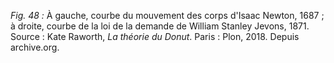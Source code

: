 *Fig. 48 :* À gauche, courbe du mouvement des corps d'Isaac Newton, 1687 ; à droite, courbe de la loi de la demande de William Stanley Jevons, 1871.   
Source : Kate Raworth, *La théorie du Donut*. Paris : Plon, 2018. Depuis archive.org.